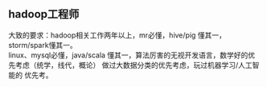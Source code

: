 ## hadoop工程师
大致的要求：hadoop相关工作两年以上，mr必懂，hive/pig 懂其一，storm/spark懂其一。  
linux、mysql必懂，java/scala 懂其一，算法厉害的无视开发语言，数学好的优先考虑（统学，线代，概论）
做过大数据分类的优先考虑，玩过机器学习/人工智能的 优先考。 
